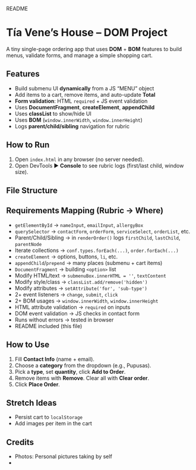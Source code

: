 README 

# Tía Vene’s House – DOM Project

A tiny single-page ordering app that uses **DOM** + **BOM** features to build menus, validate forms, and manage a simple shopping cart.

## Features
- Build submenu UI **dynamically** from a JS “MENU” object
- Add items to a cart, remove items, and auto-update **Total**
- **Form validation**: HTML `required` + JS event validation
- Uses **DocumentFragment**, **createElement**, **appendChild**
- Uses **classList** to show/hide UI
- Uses **BOM** (`window.innerWidth`, `window.innerHeight`)
- Logs **parent/child/sibling** navigation for rubric

## How to Run
1. Open `index.html` in any browser (no server needed).
2. Open DevTools ► **Console** to see rubric logs (first/last child, window size).

## File Structure
## Requirements Mapping (Rubric → Where)
- `getElementById` → `nameInput`, `emailInput`, `allergyBox`
- `querySelector` → `contactForm`, `orderForm`, `serviceSelect`, `orderList`, etc.
- Parent/Child/Sibling → in `renderOrder()` logs `firstChild`, `lastChild`, `parentNode`
- Iterate collections → `conf.types.forEach(...)`, `order.forEach(...)`
- `createElement` → options, buttons, `li`, etc.
- `appendChild`/`prepend` → many places (submenu + cart items)
- `DocumentFragment` → building `<option>` list
- Modify HTML/text → `submenuBox.innerHTML = ''`, `textContent`
- Modify style/class → `classList.add/remove('hidden')`
- Modify attributes → `setAttribute('for', 'sub-type')`
- 2+ event listeners → `change`, `submit`, `click`
- 2+ BOM usages → `window.innerWidth`, `window.innerHeight`
- HTML attribute validation → `required` on inputs
- DOM event validation → JS checks in contact form
- Runs without errors → tested in browser
- README included (this file)

## How to Use
1. Fill **Contact Info** (name + email).
2. Choose a **category** from the dropdown (e.g., Pupusas).
3. Pick a **type**, set **quantity**, click **Add to Order**.
4. Remove items with **Remove**. Clear all with **Clear order**.
5. Click **Place Order**.

## Stretch Ideas
- Persist cart to `localStorage`
- Add images per item in the cart

## Credits
- Photos: Personal pictures taking by self 
-

